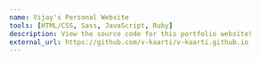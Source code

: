 ```yaml
---
name: Vijay's Personal Website
tools: [HTML/CSS, Sass, JavaScript, Ruby]
description: View the source code for this portfolio website!
external_url: https://github.com/v-kaarti/v-kaarti.github.io
---
```

